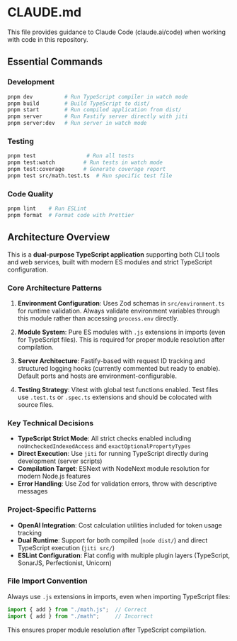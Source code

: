 # CLAUDE.md

This file provides guidance to Claude Code (claude.ai/code) when working with code in this repository.

## Essential Commands

### Development
```bash
pnpm dev          # Run TypeScript compiler in watch mode
pnpm build        # Build TypeScript to dist/
pnpm start        # Run compiled application from dist/
pnpm server       # Run Fastify server directly with jiti
pnpm server:dev   # Run server in watch mode
```

### Testing
```bash
pnpm test                # Run all tests
pnpm test:watch         # Run tests in watch mode
pnpm test:coverage      # Generate coverage report
pnpm test src/math.test.ts  # Run specific test file
```

### Code Quality
```bash
pnpm lint    # Run ESLint
pnpm format  # Format code with Prettier
```

## Architecture Overview

This is a **dual-purpose TypeScript application** supporting both CLI tools and web services, built with modern ES modules and strict TypeScript configuration.

### Core Architecture Patterns

1. **Environment Configuration**: Uses Zod schemas in `src/environment.ts` for runtime validation. Always validate environment variables through this module rather than accessing `process.env` directly.

2. **Module System**: Pure ES modules with `.js` extensions in imports (even for TypeScript files). This is required for proper module resolution after compilation.

3. **Server Architecture**: Fastify-based with request ID tracking and structured logging hooks (currently commented but ready to enable). Default ports and hosts are environment-configurable.

4. **Testing Strategy**: Vitest with global test functions enabled. Test files use `.test.ts` or `.spec.ts` extensions and should be colocated with source files.

### Key Technical Decisions

- **TypeScript Strict Mode**: All strict checks enabled including `noUncheckedIndexedAccess` and `exactOptionalPropertyTypes`
- **Direct Execution**: Use `jiti` for running TypeScript directly during development (server scripts)
- **Compilation Target**: ESNext with NodeNext module resolution for modern Node.js features
- **Error Handling**: Use Zod for validation errors, throw with descriptive messages

### Project-Specific Patterns

- **OpenAI Integration**: Cost calculation utilities included for token usage tracking
- **Dual Runtime**: Support for both compiled (`node dist/`) and direct TypeScript execution (`jiti src/`)
- **ESLint Configuration**: Flat config with multiple plugin layers (TypeScript, SonarJS, Perfectionist, Unicorn)

### File Import Convention

Always use `.js` extensions in imports, even when importing TypeScript files:
```typescript
import { add } from "./math.js";  // Correct
import { add } from "./math";     // Incorrect
```

This ensures proper module resolution after TypeScript compilation.